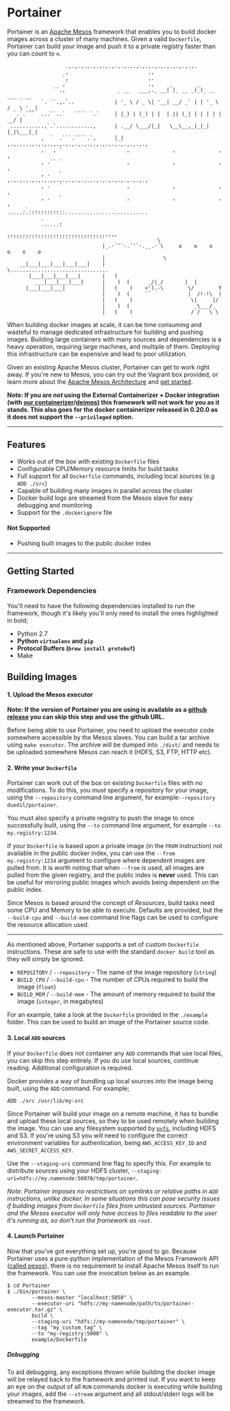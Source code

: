 
# Portainer

Portainer is an [Apache Mesos](http://mesos.apache.org) framework that enables you to build docker images across a cluster of many machines. Given a valid `Dockerfile`, Portainer can build your image and push it to a private registry faster than you can count to `n`.

```
                   .,.,.,.,.,.,.,.,.,.,.,.,.,.,.,.,.,.,.,.,.,.
                   ,                          .,
                  `,                          ,.
                  ,`                          .,     _        _
               ``.,                 _ __   ___,._ __| |_ __ _(_)_ __   ___ _ __
           `. ``.,.`..             | '_ \ / _ \| '__| __/ _` | | '_ \ / _ \ '__|
   .`.```  ...``..`   ```` `.`     | |_) | (_) | |  | || (_| | | | | |  __/ |
 ...........,`.`............,      | .__/ \___/|_|   \__\__,_|_|_| |_|\___|_|
           ,  `  .```.````.`,      |_| ,.,.,.,.,.,.,.,,.,.,.,.,.,.,.,.,.,.,.,.,.,.,.,
           ,   , `                     ,              ,              ,              ,
           , .`` `                     ,              ,              ,              ,
           , .   `                     ,.,.,.,.,.,.,.,,.,.,.,.,.,.,.,.,.,.,.,.,.,.,.,
           , .   `                     ,              ,              ,              ,
           , .   `                     ,              ,              ,              ,
     .`.,,,,,,,,,..                    ``````````````````````````````````````````````
           `     ,
           ```````                               ,,,,,,,,,,,,,,,,,,,,,,,,,,,,,,,,,,,,
````````````````````````````````                 \
                               |¸.·´¯`·.´¯`·.¸¸.·´\     o    o    o    o    o    o
                               |                   \
    __|___|___|___|___|___|    |                    \................................
       |___|___|___|___|       |   (
         ___|___|___|___|      |    )  (      _/|_/       |  |
      |___|___|___|            |   (    )    <').-\        \/        Y
                               |    )  (     ``            |  /!-!\  |
                               |   (    )                   \|     |/
                               |    )  (                     _\___/_
                               |   (    )                   / /   \ \
```

When building docker images at scale, it can be time consuming and wasteful to manage dedicated infrastructure for building and pushing images. Building large containers with many sources and dependencies is a heavy operation, requiring large machines, and multiple of them. Deploying this infrastructure can be expensive and lead to poor utilization.

Given an existing Apache Mesos cluster, Portainer can get to work right away. If you're new to Mesos, you can try out the Vagrant box provided, or learn more about the [Apache Mesos Architecture](http://mesos.apache.org/documentation/latest/mesos-architecture/) and [get started](http://mesos.apache.org/gettingstarted/).

**Note: If you are _not_ using the External Containerizer + Docker integration (with [our containerizer](http://github.com/duedil-ltd/mesos-docker-containerizer)/[deimos](https://github.com/mesosphere/deimos)) this framework will not work for you as it stands. This also goes for the docker containerizer released in 0.20.0 as it does not support the `--privileged` option.**

--------------------------------------------------------------------------------

## Features

- Works out of the box with existing `Dockerfile` files
- Configurable CPU/Memory resource limits for build tasks
- Full support for all `Dockerfile` commands, including local sources (e.g `ADD ./src`)
- Capable of building many images in parallel across the cluster
- Docker build logs are streamed from the Mesos slave for easy debugging and monitoring
- Support for the `.dockerignore` file

#### Not Supported

- Pushing built images to the public docker index

--------------------------------------------------------------------------------

## Getting Started

### Framework Dependencies

You'll need to have the following dependencies installed to run the framework, though it's likely you'll only need to install the ones highlighted in bold;

- Python 2.7
- **Python `virtualenv` and `pip`**
- **Protocol Buffers (`brew install protobuf`)**
- Make

## Building Images

#### 1. Upload the Mesos executor

**Note: If the version of Portainer you are using is available as a [github release](http://github.com/duedil-ltd/portainer/releases) you can skip this step and use the github URL.**

Before being able to use Portainer, you need to upload the executor code somewhere accessible by the Mesos slaves. You can build a tar archive using `make executor`. The archive will be dumped into `./dist/` and needs to be uploaded somewhere Mesos can reach it (HDFS, S3, FTP, HTTP etc).

#### 2. Write your `Dockerfile`

Portainer can work out of the box on existing `Dockerfile` files with no modifications. To do this, you _must_ specify a repository for your image, using the `--repository` command line argument, for example`--repository duedil/portainer`.

You must also specify a private registry to push the image to once successfully built, using the `--to` command line argument, for example `--to my.registry:1234`.

If your `Dockerfile` is based upon a private image (in the `FROM` instruction) not available in the public docker index, you can use the `--from my.registry:1234` argument to configure where dependent images are pulled from. It is worth noting that when `--from` is used, all images are pulled from the given registry, and the public index is **never** used. This can be useful for mirroring public images which avoids being dependent on the public index.

Since Mesos is based around the concept of _Resources_, build tasks need some CPU and Memory to be able to execute. Defaults are provided, but the `--build-cpu` and `--build-mem` command line flags can be used to configure the resource allocation used.

--------------------------------------------------------------------------------

As mentioned above, Portainer supports a set of custom `Dockerfile` instructions. These are safe to use with the standard `docker build` tool as they will simply be ignored.

- `REPOSITORY`  / `--repository` - The name of the image repository (`string`)
- `BUILD_CPU`   / `--build-cpu` - The number of CPUs required to build the image (`float`)
- `BUILD_MEM`   / `--build-mem` - The amount of memory required to build the image (`integer`, in megabytes)

For an example, take a look at the `Dockerfile` provided in the `./example` folder. This can be used to build an image of the Portainer source code.

#### 3. Local `ADD` sources

If your `Dockerfile` does not container any `ADD` commands that use local files, you can skip this step entirely. If you do use local sources, continue reading. Additional configuration is required.

Docker provides a way of bundling up local sources into the image being built, using the `ADD` command. For example;

```
ADD ./src /usr/lib/my-src
```

Since Portainer will build your image on a remote machine, it has to bundle and upload these local sources, so they to be used remotely when building the image. You can use any filesystem supported by [`pyfs`](github.com/duedil-ltd/pyfilesystem), including HDFS and S3. If you're using S3 you will need to configure the correct environment variables for authentication, being `AWS_ACCESS_KEY_ID` and `AWS_SECRET_ACCESS_KEY`.

Use the `--staging-uri` command line flag to specify this. For example to distribute sources using your HDFS cluster, `--staging-uri=hdfs://my.namenode:50070/tmp/portainer`.

*Note: Portainer imposes no restrictions on symlinks or relative paths in `ADD` instructions, unlike docker. In some situations this can pose security issues if building images from `Dockerfile` files from untrusted sources. Portainer and the Mesos executor will only have access to files readable to the user it's running as, so don't run the framework as `root`.*

#### 4. Launch Portainer

Now that you've got everything set up, you're  good to go. Because Portainer uses a pure-python implementation of the Mesos Framework API ([called pesos](http://github.com/wickman/pesos)), there is no requirement to install Apache Mesos itself to run the framework. You can use the invocation below as an example.

```
$ cd Portainer
$ ./bin/portainer \
        --mesos-master "localhost:5050" \
        --executor-uri "hdfs://my-namenode/path/to/portainer-executor.tar.gz" \
        build \
        --staging-uri "hdfs://my-namenode/tmp/portainer" \
        --tag "my_custom_tag" \
        --to "my-registry:5000" \
        example/Dockerfile
```

##### Debugging

To aid debugging, any exceptions thrown while building the docker image will be relayed back to the framework and printed out. If you want to keep an eye on the output of all `RUN` commands docker is executing while building your images, add the `--stream` argument and all stdout/stderr logs will be streamed to the framework.
